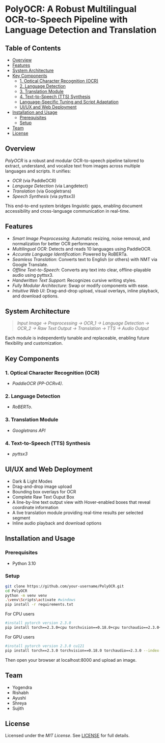 # PolyOCR: A Robust Multilingual OCR-to-Speech Pipeline with Language Detection and Translation 

## Table of Contents 
- [Overview](#overview)
- [Features](#features)
- [System Architecture](#system-architecture)
- [Key Components](#key-components)
  - [1. Optical Character Recognition (OCR)](#1-optical-character-recognition-ocr)
  - [2. Language Detection](#2-language-detection)
  - [3. Translation Module](#3-translation-module)
  - [4. Text-to-Speech (TTS) Synthesis](#4-text-to-speech-tts-synthesis)
  - [Language-Specific Tuning and Script Adaptation](#language-specific-tuning-and-script-adaptation)
  - [UI/UX and Web Deployment](#uiux-and-web-deployment)
- [Installation and Usage](#installation-and-usage)
  - [Prerequisites](#prerequisites)
  - [Setup](#setup)
- [Team](#team)
- [License](#license)

## Overview 

*PolyOCR* is a robust and modular OCR-to-speech pipeline tailored to extract, understand, and vocalize text from images across multiple languages and scripts. It unifies:

-  *OCR* (via PaddleOCR)
-  *Language Detection* (via Langdetect)
-  *Translation* (via Googletrans)
-  *Speech Synthesis* (via pyttsx3)

This end-to-end system bridges linguistic gaps, enabling document accessibility and cross-language communication in real-time.

## Features 

-  *Smart Image Preprocessing*: Automatic resizing, noise removal, and normalization for better OCR performance.
-  *Multilingual OCR*: Detects and reads 10 languages using PaddleOCR.
-  *Accurate Language Identification*: Powered by RoBERTa.
-  *Seamless Translation*: Converts text to English (or others) with NMT via Google Translate.
-  *Offline Text-to-Speech*: Converts any text into clear, offline-playable audio using pyttsx3.
-  *Handwritten Text Support*: Recognizes cursive writing styles.
-  *Fully Modular Architecture*: Swap or modify components with ease.
-  *Intuitive Web UI*: Drag-and-drop upload, visual overlays, inline playback, and download options.


## System Architecture 

> *Input Image → Preprocessing → OCR_1 → Language Detection → OCR_2 → Raw Text Output → Translation → TTS → Audio Output*

Each module is independently tunable and replaceable, enabling future flexibility and customization.

## Key Components 

### 1. Optical Character Recognition (OCR) 
-  *PaddleOCR (PP-OCRv4)*.

### 2. Language Detection 
-  *RoBERTo*.
  
### 3. Translation Module 
-  *Googletrans API* 

### 4. Text-to-Speech (TTS) Synthesis 
-  *pyttsx3* 



## UI/UX and Web Deployment 
-  Dark & Light Modes
-  Drag-and-drop image upload
-  Bounding box overlays for OCR
-  Complete Raw Text Ouput Box
-  A line-by-line text output view with Hover-enabled boxes that reveal coordinate information 
-  A live translation module providing real-time results per selected segment
-  Inline audio playback and download options

## Installation and Usage 

### Prerequisites 
- Python 3.10

### Setup 
```bash
git clone https://github.com/your-username/PolyOCR.git
cd PolyOCR
python -m venv venv
.\venv\Scripts\activate #windows
pip install -r requirements.txt
```

For CPU users
```bash
#install pytorch version 2.3.0
pip install torch==2.3.0+cpu torchvision==0.18.0+cpu torchaudio==2.3.0+cpu -f https://download.pytorch.org/whl/torch_stable.html
```

For GPU users
```bash
#install pytorch version 2.3.0 cu121
pip install torch==2.3.0 torchvision==0.18.0 torchaudio==2.3.0 --index-url https://download.pytorch.org/whl/cu121
```

Then open your browser at localhost:8000 and upload an image.



## Team 

- Yogendra
- Rishabh
- Ayushi
- Shreya
- Sujith

## License 

Licensed under the *MIT License*. See [LICENSE](LICENSE) for full details.
